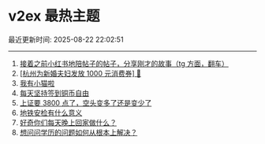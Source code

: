 # v2ex 最热主题

最近更新时间: 2025-08-22 22:02:51

--- 
1. [接着之前小红书地陪帖子的帖子，分享刚才的故事（tg 方面，翻车）](https://www.v2ex.com/t/1154097) 
2. [[杭州为新婚夫妇发放 1000 元消费券] 🤡](https://www.v2ex.com/t/1154122) 
3. [我有小猫啦](https://www.v2ex.com/t/1154168) 
4. [每天坚持签到铜币自由](https://www.v2ex.com/t/1154149) 
5. [上证要 3800 点了，空头变多了还是变少了](https://www.v2ex.com/t/1154178) 
6. [地铁安检有什么意义](https://www.v2ex.com/t/1154197) 
7. [好奇你们每天晚上回家做什么？](https://www.v2ex.com/t/1154219) 
8. [想问问学历的问题如何从根本上解决？](https://www.v2ex.com/t/1154218) 
